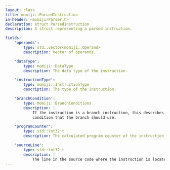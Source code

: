 ```yaml
---
layout: class
title: momiji::ParsedInstruction
in-header: <momiji/Parser.h>
declaration: struct ParsedInstruction
description: A struct representing a parsed instruction.

fields:
    'operands':
        type: std::vector<momiji::Operand>
        description: Vector of operands.

    'dataType':
        type: momiji::DataType
        description: The data type of the instruction.

    'instructionType':
        type: momiji::InstructionType
        description: The type of the instruction.

    'branchCondition':
        type: momiji::BranchConditions
        description: |
            If the instruction is a branch instruction, this describes the
            condition that the branch should use.

    'programCounter':
        type: std::int32_t
        description: The calculated program counter of the instruction.

    'sourceLine':
        type: std::int32_t
        description: |
            The line in the source code where the instruction is located.
---
```

